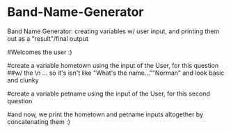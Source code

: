 # Band-Name-Generator
Band Name Generator: creating variables w/ user input, and printing them out as a "result"/final output

#Welcomes the user :)

#create a variable hometown using the input of the User, for this question
##w/ the \n ... so it's isn't like "What's the name...""Norman" and look basic and clunky


#create a variable petname using the input of the User, for this second question


#and now, we print the hometown and petname inputs altogether by concatenating them :)
